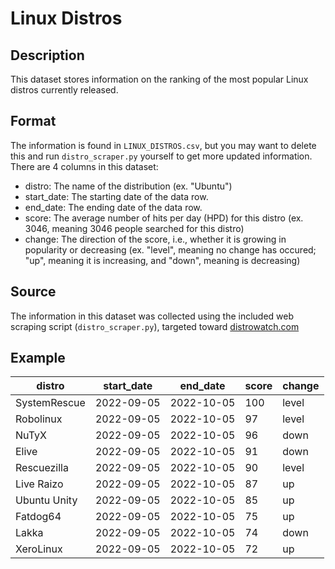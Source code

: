 # Linux Distros

## Description
This dataset stores information on the ranking of the most popular Linux distros currently released.

## Format
The information is found in `LINUX_DISTROS.csv`, but you may want to delete this and run `distro_scraper.py` yourself to get more updated information. There are 4 columns in this dataset:
-  distro: The name of the distribution (ex. "Ubuntu")
-  start_date: The starting date of the data row.
-  end_date: The ending date of the data row.
-  score: The average number of hits per day (HPD) for this distro (ex. 3046, meaning 3046 people searched for this distro)
-  change: The direction of the score, i.e., whether it is growing in popularity or decreasing (ex. "level", meaning no change has occured; "up", meaning it is increasing, and "down", meaning is decreasing)

## Source
The information in this dataset was collected using the included web scraping script (`distro_scraper.py`), targeted toward [distrowatch.com](https://distrowatch.com/dwres.php?resource=popularity)

## Example
|distro     |start_date|end_date  |score|change|
|-----------|----------|----------|-----|------|
|SystemRescue|2022-09-05|2022-10-05|100  |level |
|Robolinux  |2022-09-05|2022-10-05|97   |level |
|NuTyX      |2022-09-05|2022-10-05|96   |down  |
|Elive      |2022-09-05|2022-10-05|91   |down  |
|Rescuezilla|2022-09-05|2022-10-05|90   |level |
|Live Raizo |2022-09-05|2022-10-05|87   |up    |
|Ubuntu Unity|2022-09-05|2022-10-05|85   |up    |
|Fatdog64   |2022-09-05|2022-10-05|75   |up    |
|Lakka      |2022-09-05|2022-10-05|74   |down  |
|XeroLinux  |2022-09-05|2022-10-05|72   |up    |

